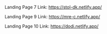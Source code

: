 Landing Page 7 Link:
https://stol-dk.netlify.app/

Landing Page 9 Link:
https://mre-c.netlify.app/

Landing Page 10 Link:
https://dodi.netlify.app/

